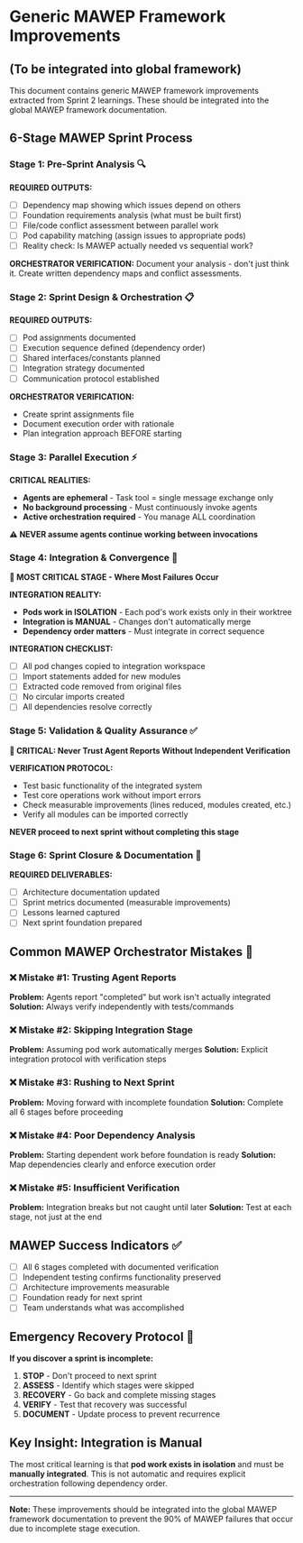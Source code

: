 # Generic MAWEP Framework Improvements
## (To be integrated into global framework)

This document contains generic MAWEP framework improvements extracted from Sprint 2 learnings. These should be integrated into the global MAWEP framework documentation.

## 6-Stage MAWEP Sprint Process

### Stage 1: Pre-Sprint Analysis 🔍
**REQUIRED OUTPUTS:**
- [ ] Dependency map showing which issues depend on others
- [ ] Foundation requirements analysis (what must be built first)
- [ ] File/code conflict assessment between parallel work
- [ ] Pod capability matching (assign issues to appropriate pods)
- [ ] Reality check: Is MAWEP actually needed vs sequential work?

**ORCHESTRATOR VERIFICATION:**
Document your analysis - don't just think it. Create written dependency maps and conflict assessments.

### Stage 2: Sprint Design & Orchestration 📋
**REQUIRED OUTPUTS:**
- [ ] Pod assignments documented
- [ ] Execution sequence defined (dependency order)
- [ ] Shared interfaces/constants planned
- [ ] Integration strategy documented
- [ ] Communication protocol established

**ORCHESTRATOR VERIFICATION:**
- Create sprint assignments file
- Document execution order with rationale
- Plan integration approach BEFORE starting

### Stage 3: Parallel Execution ⚡
**CRITICAL REALITIES:**
- **Agents are ephemeral** - Task tool = single message exchange only
- **No background processing** - Must continuously invoke agents
- **Active orchestration required** - You manage ALL coordination

**⚠️ NEVER assume agents continue working between invocations**

### Stage 4: Integration & Convergence 🔗
**🚨 MOST CRITICAL STAGE - Where Most Failures Occur**

**INTEGRATION REALITY:**
- **Pods work in ISOLATION** - Each pod's work exists only in their worktree
- **Integration is MANUAL** - Changes don't automatically merge
- **Dependency order matters** - Must integrate in correct sequence

**INTEGRATION CHECKLIST:**
- [ ] All pod changes copied to integration workspace
- [ ] Import statements added for new modules
- [ ] Extracted code removed from original files
- [ ] No circular imports created
- [ ] All dependencies resolve correctly

### Stage 5: Validation & Quality Assurance ✅
**🚨 CRITICAL: Never Trust Agent Reports Without Independent Verification**

**VERIFICATION PROTOCOL:**
- Test basic functionality of the integrated system
- Test core operations work without import errors
- Check measurable improvements (lines reduced, modules created, etc.)
- Verify all modules can be imported correctly

**NEVER proceed to next sprint without completing this stage**

### Stage 6: Sprint Closure & Documentation 📝
**REQUIRED DELIVERABLES:**
- [ ] Architecture documentation updated
- [ ] Sprint metrics documented (measurable improvements)
- [ ] Lessons learned captured
- [ ] Next sprint foundation prepared

## Common MAWEP Orchestrator Mistakes 🚫

### ❌ **Mistake #1: Trusting Agent Reports**
**Problem:** Agents report "completed" but work isn't actually integrated
**Solution:** Always verify independently with tests/commands

### ❌ **Mistake #2: Skipping Integration Stage**
**Problem:** Assuming pod work automatically merges
**Solution:** Explicit integration protocol with verification steps

### ❌ **Mistake #3: Rushing to Next Sprint**
**Problem:** Moving forward with incomplete foundation
**Solution:** Complete all 6 stages before proceeding

### ❌ **Mistake #4: Poor Dependency Analysis**
**Problem:** Starting dependent work before foundation is ready
**Solution:** Map dependencies clearly and enforce execution order

### ❌ **Mistake #5: Insufficient Verification**
**Problem:** Integration breaks but not caught until later
**Solution:** Test at each stage, not just at the end

## MAWEP Success Indicators ✅
- [ ] All 6 stages completed with documented verification
- [ ] Independent testing confirms functionality preserved
- [ ] Architecture improvements measurable
- [ ] Foundation ready for next sprint
- [ ] Team understands what was accomplished

## Emergency Recovery Protocol 🚨
**If you discover a sprint is incomplete:**
1. **STOP** - Don't proceed to next sprint
2. **ASSESS** - Identify which stages were skipped
3. **RECOVERY** - Go back and complete missing stages
4. **VERIFY** - Test that recovery was successful
5. **DOCUMENT** - Update process to prevent recurrence

## Key Insight: Integration is Manual
The most critical learning is that **pod work exists in isolation** and must be **manually integrated**. This is not automatic and requires explicit orchestration following dependency order.

---

**Note:** These improvements should be integrated into the global MAWEP framework documentation to prevent the 90% of MAWEP failures that occur due to incomplete stage execution.